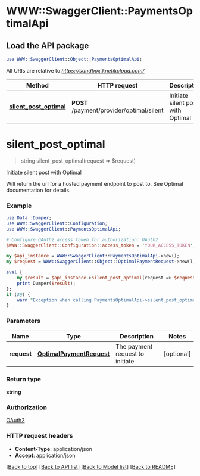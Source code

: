 # WWW::SwaggerClient::PaymentsOptimalApi

## Load the API package
```perl
use WWW::SwaggerClient::Object::PaymentsOptimalApi;
```

All URIs are relative to *https://sandbox.knetikcloud.com/*

Method | HTTP request | Description
------------- | ------------- | -------------
[**silent_post_optimal**](PaymentsOptimalApi.md#silent_post_optimal) | **POST** /payment/provider/optimal/silent | Initiate silent post with Optimal


# **silent_post_optimal**
> string silent_post_optimal(request => $request)

Initiate silent post with Optimal

Will return the url for a hosted payment endpoint to post to. See Optimal documentation for details.

### Example 
```perl
use Data::Dumper;
use WWW::SwaggerClient::Configuration;
use WWW::SwaggerClient::PaymentsOptimalApi;

# Configure OAuth2 access token for authorization: OAuth2
$WWW::SwaggerClient::Configuration::access_token = 'YOUR_ACCESS_TOKEN';

my $api_instance = WWW::SwaggerClient::PaymentsOptimalApi->new();
my $request = WWW::SwaggerClient::Object::OptimalPaymentRequest->new(); # OptimalPaymentRequest | The payment request to initiate

eval { 
    my $result = $api_instance->silent_post_optimal(request => $request);
    print Dumper($result);
};
if ($@) {
    warn "Exception when calling PaymentsOptimalApi->silent_post_optimal: $@\n";
}
```

### Parameters

Name | Type | Description  | Notes
------------- | ------------- | ------------- | -------------
 **request** | [**OptimalPaymentRequest**](OptimalPaymentRequest.md)| The payment request to initiate | [optional] 

### Return type

**string**

### Authorization

[OAuth2](../README.md#OAuth2)

### HTTP request headers

 - **Content-Type**: application/json
 - **Accept**: application/json

[[Back to top]](#) [[Back to API list]](../README.md#documentation-for-api-endpoints) [[Back to Model list]](../README.md#documentation-for-models) [[Back to README]](../README.md)

